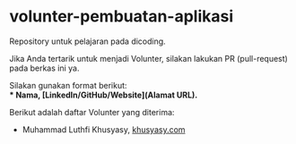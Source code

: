 # volunter-pembuatan-aplikasi
Repository untuk pelajaran pada dicoding.

Jika Anda tertarik untuk menjadi Volunter, silakan lakukan PR (pull-request) pada berkas ini ya.<br>

Silakan gunakan format berikut:<br>
**\* Nama, [LinkedIn/GitHub/Website](Alamat URL).**  

Berikut adalah daftar Volunter yang diterima:
* Muhammad Luthfi Khusyasy, [khusyasy.com](https://khusyasy.com)
